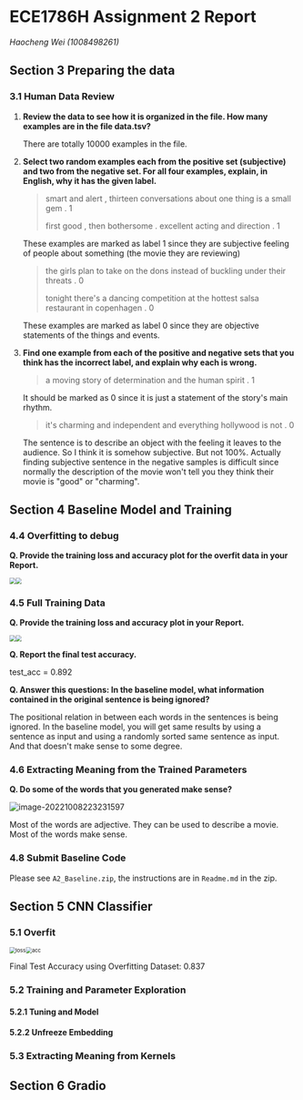 # ECE1786H Assignment 2 Report

*Haocheng Wei (1008498261)*



## Section 3 Preparing the data

### 3.1 Human Data Review

1. **Review the data to see how it is organized in the file. How many examples are in the file data.tsv?**

    There are totally 10000 examples in the file.

2. **Select two random examples each from the positive set (subjective) and two from the negative set. For all four examples, explain, in English, why it has the given label.** 

    > smart and alert , thirteen conversations about one thing is a small gem . 	1
    >
    > first good , then bothersome . excellent acting and direction . 	1
    >

    These examples are marked as label 1 since they are subjective feeling of people about something (the movie they are reviewing)

    > the girls plan to take on the dons instead of buckling under their threats . 	0
    >
    > tonight there's a dancing competition at the hottest salsa restaurant in copenhagen . 	0
    >

    These examples are marked as label 0 since they are objective statements of the things and events.

3. **Find one example from each of the positive and negative sets that you think has the incorrect label, and explain why each is wrong.**

     > a moving story of determination and the human spirit . 	1
     >
     
     It should be marked as 0 since it is just a statement of the story's main rhythm.
     

     > it's charming and independent and everything hollywood is not . 	0
     >
     
     The sentence is to describe an object with the feeling it leaves to the audience. So I think it is somehow subjective. But not 100%. Actually finding subjective sentence in the negative samples is difficult since normally the description of the movie won't tell you they think their movie is "good" or "charming".


## Section 4 Baseline Model and Training

### 4.4 Overfitting to debug

**Q. Provide the training loss and accuracy plot for the overfit data in your Report.**

<img src="Report.assets/loss.png" style="zoom:67%;" /><img src="Report.assets/acc.png" style="zoom:67%;" />

### 4.5 Full Training Data

**Q. Provide the training loss and accuracy plot in your Report.**

<img src="Report.assets/nloss.png" style="zoom:67%;" /><img src="Report.assets/nacc.png" style="zoom:67%;" />

**Q. Report the final test accuracy.**

test_acc = 0.892

**Q. Answer this questions: In the baseline model, what information contained in the original sentence is being ignored?**

The positional relation in between each words in the sentences is being ignored. In the baseline model, you will get same results by using a sentence as input and using a randomly sorted same sentence as input. And that doesn't make sense to some degree.

### 4.6 Extracting Meaning from the Trained Parameters

**Q. Do some of the words that you generated make sense?**

![image-20221008223231597](Report.assets/image-20221008223231597.png)

Most of the words are adjective. They can be used to describe a movie. Most of the words make sense.

### 4.8 Submit Baseline Code

Please see `A2_Baseline.zip`, the instructions are in `Readme.md` in the zip.



## Section 5 CNN Classifier

### 5.1 Overfit

<img src="Report.assets/loss-1665470381421.png" alt="loss" style="zoom:67%;" /><img src="Report.assets/acc-1665470381420.png" alt="acc" style="zoom:67%;" />

Final Test Accuracy using Overfitting Dataset: 0.837

### 5.2 Training and Parameter Exploration

#### 5.2.1 Tuning and Model

#### 5.2.2 Unfreeze Embedding

### 5.3 Extracting Meaning from Kernels

## Section 6 Gradio

